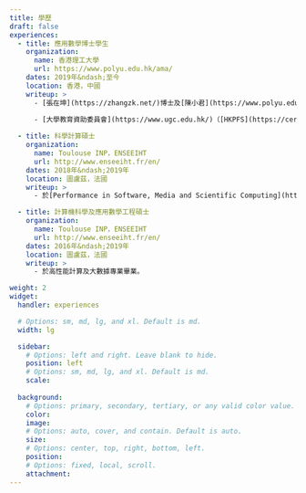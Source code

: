 ```yaml
---
title: 學歷
draft: false
experiences:
  - title: 應用數學博士學生
    organization:
      name: 香港理工大學
      url: https://www.polyu.edu.hk/ama/
    dates: 2019年&ndash;至今
    location: 香港，中國
    writeup: >
      - [張在坤](https://zhangzk.net/)博士及[陳小君](https://www.polyu.edu.hk/ama/staff/xjchen/ChenXJ.htm)教授監督。
    
      - [大學教育資助委員會](https://www.ugc.edu.hk/)（[HKPFS](https://cerg1.ugc.edu.hk/hkpfs/), ref. PF18-24698）贊助。

  - title: 科學計算碩士
    organization:
      name: Toulouse INP，ENSEEIHT
      url: http://www.enseeiht.fr/en/
    dates: 2018年&ndash;2019年
    location: 圖盧茲，法國
    writeup: >
      - 於[Performance in Software, Media and Scientific Computing](http://ubee.enseeiht.fr/dokuwiki/doku.php?id=public:res-ens:psmsc)畢業。

  - title: 計算機科學及應用數學工程碩士
    organization:
      name: Toulouse INP，ENSEEIHT
      url: http://www.enseeiht.fr/en/
    dates: 2016年&ndash;2019年
    location: 圖盧茲，法國
    writeup: >
      - 於高性能計算及大數據專業畢業。

weight: 2
widget:
  handler: experiences

  # Options: sm, md, lg, and xl. Default is md.
  width: lg

  sidebar:
    # Options: left and right. Leave blank to hide.
    position: left
    # Options: sm, md, lg, and xl. Default is md.
    scale:
  
  background:
    # Options: primary, secondary, tertiary, or any valid color value. Default is primary.
    color:
    image:
    # Options: auto, cover, and contain. Default is auto.
    size:
    # Options: center, top, right, bottom, left.
    position:
    # Options: fixed, local, scroll.
    attachment: 
---
```

